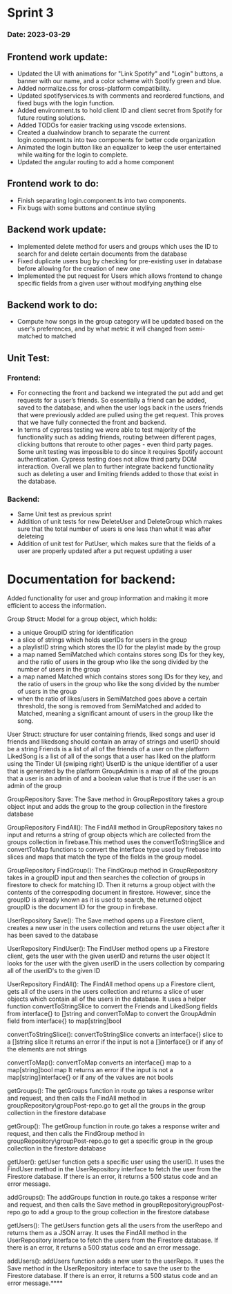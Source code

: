 # Sprint 3

### Date: 2023-03-29

## Frontend work update:

- Updated the UI with animations for "Link Spotify" and "Login" buttons, a banner with our name, and a color scheme with Spotify green and blue.
- Added normalize.css for cross-platform compatibility.
- Updated spotifyservices.ts with comments and reordered functions, and fixed bugs with the login function.
- Added environment.ts to hold client ID and client secret from Spotify for future routing solutions.
- Added TODOs for easier tracking using vscode extensions.
- Created a dualwindow branch to separate the current login.component.ts into two components for better code organization
- Animated the login button like an equalizer to keep the user entertained while waiting for the login to complete.
- Updated the angular routing to add a home component

## Frontend work to do:
- Finish separating login.component.ts into two components.
- Fix bugs with some buttons and continue styling 

## Backend work update:
- Implemented delete method for users and groups which uses the ID to search for and delete certain documents from the database
- Fixed duplicate users bug by checking for pre-existing user in database before allowing for the creation of new one
- Implemented the put request for Users which allows frontend to change specific fields from a given user without modifying anything else
## Backend work to do:
- Compute how songs in the group category will be updated based on the user's preferences, and by what metric it will changed from semi-matched to matched

## Unit Test:
### Frontend:
- For connecting the front and backend we integrated the put add and get requests for a user’s friends. So essentially a friend can be added, saved to the database, and when the user logs back in the users friends that were previously added are pulled using the get request. This proves that we have fully connected the front and backend. 
- In terms of cypress testing we were able to test majority of the functionality such as adding friends, routing between different pages, clicking buttons that reroute to other pages - even third party pages. Some unit testing was impossible to do since it requires Spotify account authentication. Cypress testing does not allow third party DOM interaction. Overall we plan to further integrate backend functionality such as deleting a user and limiting friends added to those that exist in the database.
### Backend:
- Same Unit test as previous sprint
- Addition of unit tests for new DeleteUser and DeleteGroup which makes sure that the total number of users is one less than what it was after deleteing 
- Addition of unit test for PutUser, which makes sure that the fields of a user are properly updated after a put request updating a user

# Documentation for backend:

Added functionality for user and group information and making it more efficient to access the information.

Group Struct:
Model for a group object, which holds:
- a unique GroupID string for identification
- a slice of strings which holds userIDs for users in the group
- a playlistID string which stores the ID for the playlist made by the group
- a map named SemiMatched which contains stores song IDs for they key, and the ratio of
users in the group who like the song divided by the number of users in the group
- a map named Matched which contains stores song IDs for they key, and the ratio of
users in the group who like the song divided by the number of users in the group
- when the ratio of likes/users in SemiMatched goes above a certain threshold, the song is
removed from SemiMatched and added to Matched, meaning a significant amount of users in the
group like the song.

User Struct:
structure for user containing friends, liked songs and user id
friends and likedsong should contain an array of strings and userID should be a string
Friends is a list of all of the friends of a user on the platform
LikedSong is a list of all of the songs that a user has liked on the platform using the Tinder UI (swiping right)
UserID is the unique identifier of a user that is generated by the platform
GroupAdmin is a map of all of the groups that a user is an admin of and a boolean value that is true if the user is an admin of the group


GroupRepository Save:
The Save method in GroupRepostitory takes a group object input
and adds the group to the group collection in the firestore database

GroupRepository FindAll():
The FindAll method in GroupRepository takes no input and returns a string of group objects which are collected from the groups collection in firebase.This method uses the convertToStringSlice and convertToMap functions to convert the interface type used by firebase into slices and maps that match the type of the fields in the group model.

GroupRepository FindGroup():
The FindGroup method in GroupRepository takes in a groupID input and then searches the collection of groups in firestore to check for matching ID. Then it returns a group object with the contents of the correspoding document in firestore. However, since the groupID is already known as it is used to search, the returned object groupID is the document ID for the group in firebase.

UserRepository Save():
The Save method opens up a Firestore client, creates a new user in the users collection and returns the user object after it has been saved to the database

UserRepository FindUser():
The FindUser method opens up a Firestore client, gets the user with the given userID and returns the user object
It looks for the user with the given userID in the users collection by comparing all of the userID's to the given ID

UserRepository FindAll():
The FindAll method opens up a Firestore client, gets all of the users in the users collection and returns a slice of user objects which contain all of the users in the database. It uses a helper function convertToStringSlice to convert the Friends and LikedSong fields from interface{} to []string and convertToMap to convert the GroupAdmin field from interface{} to map[string]bool

convertToStringSlice():
convertToStringSlice converts an interface{} slice to a []string slice
It returns an error if the input is not a []interface{} or if any of the elements are not strings

convertToMap():
convertToMap converts an interface{} map to a map[string]bool map
It returns an error if the input is not a map[string]interface{} or if any of the values are not bools

getGroups():
The getGroups function in route.go takes a response writer and request,
and then calls the FindAll method in groupRepository\groupPost-repo.go
to get all the groups in the group collection in the firestore database

getGroup():
The getGroup function in route.go takes a response writer and request,
and then calls the FindGroup method in groupRepository\groupPost-repo.go to get a specific group in the group collection in the firestore database

getUser():
getUser function gets a specific user using the userID.
It uses the FindUser method in the UserRepository interface to fetch the user from the Firestore database. If there is an error, it returns a 500 status code and an error message.

addGroups():
The addGroups function in route.go takes a response writer and request,
and then calls the Save method in groupRepository\groupPost-repo.go
to add a group to the group collection in the firestore database

getUsers():
The getUsers function gets all the users from the userRepo and returns them as a JSON array.
It uses the FindAll method in the UserRepository interface to fetch the users from the Firestore database.
If there is an error, it returns a 500 status code and an error message.

addUsers():
addUsers function adds a new user to the userRepo.
It uses the Save method in the UserRepository interface to save the user to the Firestore database.
If there is an error, it returns a 500 status code and an error message.****
